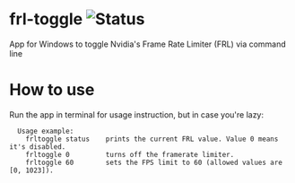 # frl-toggle ![Status](https://github.com/FrogTheFrog/frl-toggle/actions/workflows/publish.yaml/badge.svg)

App for Windows to toggle Nvidia's Frame Rate Limiter (FRL) via command line

# How to use

Run the app in terminal for usage instruction, but in case you're lazy:
```
  Usage example:
    frltoggle status    prints the current FRL value. Value 0 means it's disabled.
    frltoggle 0         turns off the framerate limiter.
    frltoggle 60        sets the FPS limit to 60 (allowed values are [0, 1023]).
```
